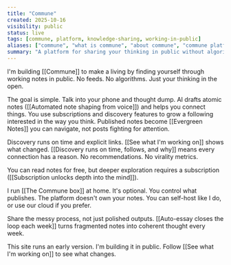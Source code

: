 ```yaml
---
title: "Commune"
created: 2025-10-16
visibility: public
status: live
tags: [commune, platform, knowledge-sharing, working-in-public]
aliases: ["commune", "what is commune", "about commune", "commune platform"]
summary: "A platform for sharing your thinking in public without algorithmic feeds. Voice capture flows into atomic notes, readers navigate via explicit links, and depth-gating protects attention."
---
```


I'm building [[Commune]] to make a living by finding yourself through working notes in public. No feeds. No algorithms. Just your thinking in the open.

The goal is simple. Talk into your phone and thought dump. AI drafts atomic notes ([[Automated note shaping from voice]]) and helps you connect things. You use subscriptions and discovery features to grow a following interested in the way you think. Published notes become [[Evergreen Notes]] you can navigate, not posts fighting for attention.

Discovery runs on time and explicit links. [[See what I'm working on]] shows what changed. [[Discovery runs on time, follows, and why]] means every connection has a reason. No recommendations. No virality metrics.

You can read notes for free, but deeper exploration requires a subscription ([[Subscription unlocks depth into the mind]]).

I run [[The Commune box]] at home. It's optional. You control what publishes. The platform doesn't own your notes. You can self-host like I do, or use our cloud if you prefer.

Share the messy process, not just polished outputs. [[Auto-essay closes the loop each week]] turns fragmented notes into coherent thought every week.

This site runs an early version. I'm building it in public. Follow [[See what I'm working on]] to see what changes.
